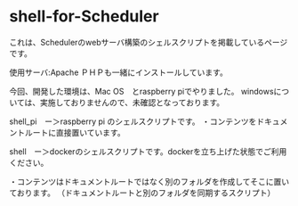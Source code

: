 # shell-for-Scheduler
これは、Schedulerのwebサーバ構築のシェルスクリプトを掲載しているページです。

使用サーバ:Apache ＰＨＰも一緒にインストールしています。

今回、開発した環境は、Mac OS　とraspberry piでやりました。
windowsについては、実施しておりませんので、未確認となっております。

shell_pi　ー＞raspberry pi のシェルスクリプトです。
・コンテンツをドキュメントルートに直接置いています。

shell　ー＞dockerのシェルスクリプトです。dockerを立ち上げた状態でご利用ください。

・コンテンツはドキュメントルートではなく別のフォルダを作成してそこに置いております。
（ドキュメントルートと別のフォルダを同期するスクリプト）
